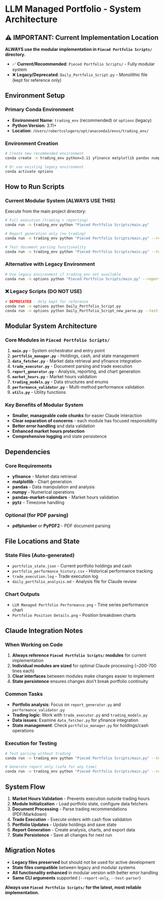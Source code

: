 # LLM Managed Portfolio - System Architecture

## ⚠️ IMPORTANT: Current Implementation Location

**ALWAYS use the modular implementation in `Pieced Portfolio Scripts/` directory.**

- ✅ **Current/Recommended**: `Pieced Portfolio Scripts/` - Fully modular system
- ❌ **Legacy/Deprecated**: `Daily_Portfolio_Script.py` - Monolithic file (kept for reference only)

## Environment Setup

### Primary Conda Environment
- **Environment Name**: `trading_env` (recommended) or `options` (legacy)
- **Python Version**: 3.11+
- **Location**: `/Users/robertcologero/opt/anaconda3/envs/trading_env/`

### Environment Creation
```bash
# Create new recommended environment
conda create -n trading_env python=3.11 yfinance matplotlib pandas numpy pandas-market-calendars pytz -c conda-forge -y

# Or use existing legacy environment
conda activate options
```

## How to Run Scripts

### Current Modular System (ALWAYS USE THIS)

Execute from the main project directory:

```bash
# Full execution (trading + reporting)
conda run -n trading_env python "Pieced Portfolio Scripts/main.py"

# Report generation only (no trading)
conda run -n trading_env python "Pieced Portfolio Scripts/main.py" --report-only

# Test document parsing functionality
conda run -n trading_env python "Pieced Portfolio Scripts/main.py" --test-parser
```

### Alternative with Legacy Environment
```bash
# Use legacy environment if trading_env not available
conda run -n options python "Pieced Portfolio Scripts/main.py" --report-only
```

### ❌ Legacy Scripts (DO NOT USE)
```bash
# DEPRECATED - Only kept for reference
conda run -n options python Daily_Portfolio_Script.py
conda run -n options python Daily_Portfolio_Script_new_parse.py --test-parser
```

## Modular System Architecture

### Core Modules in `Pieced Portfolio Scripts/`
1. **`main.py`** - System orchestrator and entry point
2. **`portfolio_manager.py`** - Holdings, cash, and state management
3. **`data_fetcher.py`** - Market data retrieval and yfinance integration
4. **`trade_executor.py`** - Document parsing and trade execution
5. **`report_generator.py`** - Analysis, reporting, and chart generation
6. **`market_hours.py`** - Market hours validation
7. **`trading_models.py`** - Data structures and enums
8. **`performance_validator.py`** - Multi-method performance validation
9. **`utils.py`** - Utility functions

### Key Benefits of Modular System
- **Smaller, manageable code chunks** for easier Claude interaction
- **Clear separation of concerns** - each module has focused responsibility
- **Better error handling** and data validation
- **Enhanced market hours protection**
- **Comprehensive logging** and state persistence

## Dependencies

### Core Requirements
- **yfinance** - Market data retrieval
- **matplotlib** - Chart generation
- **pandas** - Data manipulation and analysis
- **numpy** - Numerical operations
- **pandas-market-calendars** - Market hours validation
- **pytz** - Timezone handling

### Optional (for PDF parsing)
- **pdfplumber** or **PyPDF2** - PDF document parsing

## File Locations and State

### State Files (Auto-generated)
- `portfolio_state.json` - Current portfolio holdings and cash
- `portfolio_performance_history.csv` - Historical performance tracking
- `trade_execution.log` - Trade execution log
- `daily_portfolio_analysis.md` - Analysis file for Claude review

### Chart Outputs
- `LLM Managed Portfolio Performance.png` - Time series performance chart
- `Portfolio Position Details.png` - Position breakdown charts

## Claude Integration Notes

### When Working on Code
1. **Always reference `Pieced Portfolio Scripts/` modules** for current implementation
2. **Individual modules are sized** for optimal Claude processing (~200-700 lines each)
3. **Clear interfaces** between modules make changes easier to implement
4. **State persistence** ensures changes don't break portfolio continuity

### Common Tasks
- **Portfolio analysis**: Focus on `report_generator.py` and `performance_validator.py`
- **Trading logic**: Work with `trade_executor.py` and `trading_models.py`
- **Data issues**: Examine `data_fetcher.py` for yfinance integration
- **State management**: Check `portfolio_manager.py` for holdings/cash operations

### Execution for Testing
```bash
# Test parsing without trading
conda run -n trading_env python "Pieced Portfolio Scripts/main.py" --test-parser

# Generate report only (safe for any time)  
conda run -n trading_env python "Pieced Portfolio Scripts/main.py" --report-only
```

## System Flow

1. **Market Hours Validation** - Prevents execution outside trading hours
2. **Module Initialization** - Load portfolio state, configure data fetchers
3. **Document Processing** - Parse trading recommendations (PDF/Markdown)
4. **Trade Execution** - Execute orders with cash flow validation
5. **Portfolio Updates** - Update holdings and save state
6. **Report Generation** - Create analysis, charts, and export data
7. **State Persistence** - Save all changes for next run

## Migration Notes

- **Legacy files preserved** but should not be used for active development
- **State files compatible** between legacy and modular systems
- **All functionality enhanced** in modular version with better error handling
- **Same CLI arguments** supported (`--report-only`, `--test-parser`)

**Always use `Pieced Portfolio Scripts/` for the latest, most reliable implementation.**
